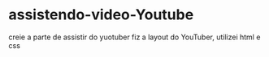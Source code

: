 # assistendo-video-Youtube
creie a parte de assistir do yuotuber 
fiz a layout do YouTuber, utilizei html e css 
